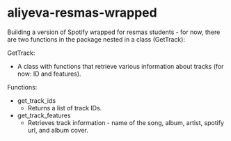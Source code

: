 # aliyeva-resmas-wrapped

Building a version of Spotify wrapped for resmas students - for now, there are two functions in the package nested in a class (GetTrack):

GetTrack:
- A class with functions that retrieve various information about tracks (for now: ID and features).

Functions:
- get_track_ids
  - Returns a list of track IDs.
- get_track_features
  - Retrieves track information - name of the song, album, artist, spotify url, and album cover.

